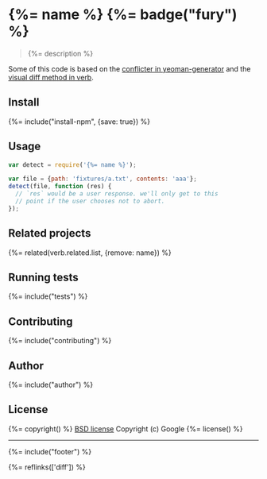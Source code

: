 # {%= name %} {%= badge("fury") %}

> {%= description %}

Some of this code is based on the [conflicter in yeoman-generator](https://github.com/yeoman/generator) and the [visual diff method in verb](https://github.com/verbose/verb).

## Install
{%= include("install-npm", {save: true}) %}

## Usage

```js
var detect = require('{%= name %}');

var file = {path: 'fixtures/a.txt', contents: 'aaa'};
detect(file, function (res) {
  // `res` would be a user response. we'll only get to this
  // point if the user chooses not to abort. 
});
```

## Related projects
{%= related(verb.related.list, {remove: name}) %}  

## Running tests
{%= include("tests") %}

## Contributing
{%= include("contributing") %}

## Author
{%= include("author") %}

## License
{%= copyright() %}
[BSD license](http://opensource.org/licenses/bsd-license.php)
Copyright (c) Google
{%= license() %}

***

{%= include("footer") %}

{%= reflinks(['diff']) %}